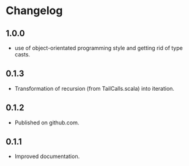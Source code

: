 # Changelog

## 1.0.0

- use of object-orientated programming style and getting rid of type casts.

## 0.1.3

- Transformation of recursion (from TailCalls.scala) into iteration.

## 0.1.2

- Published on github.com.


## 0.1.1

- Improved documentation.

